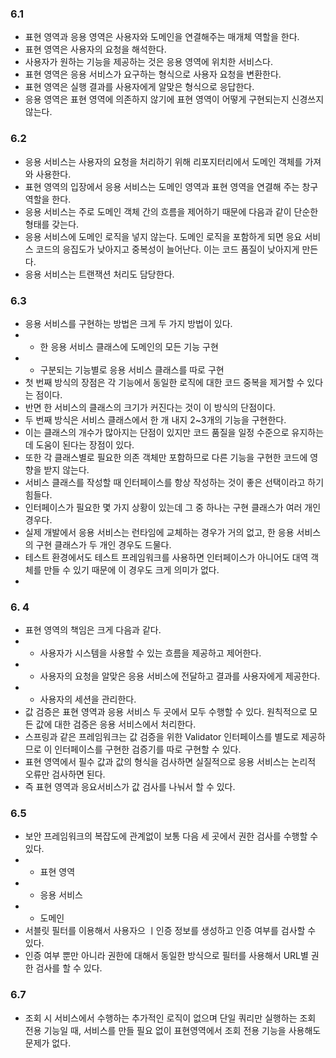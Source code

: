 ### 6.1
- 표현 영역과 응용 영역은 사용자와 도메인을 연결해주는 매개체 역할을 한다.
- 표현 영역은 사용자의 요청을 해석한다.
- 사용자가 원하는 기능을 제공하는 것은 응용 영역에 위치한 서비스다.
- 표현 영역은 응용 서비스가 요구하는 형식으로 사용자 요청을 변환한다.
- 표현 영역은 실행 결과를 사용자에게 알맞은 형식으로 응답한다.
- 응용 영역은 표현 영역에 의존하지 않기에 표현 영역이 어떻게 구현되는지 신경쓰지 않는다.

### 6.2
- 응용 서비스는 사용자의 요청을 처리하기 위해 리포지터리에서 도메인 객체를 가져와 사용한다.
- 표현 영역의 입장에서 응용 서비스는 도메인 영역과 표현 영역을 연결해 주는 창구 역할을 한다.
- 응용 서비스는 주로 도메인 객체 간의 흐름을 제어하기 때문에 다음과 같이 단순한 형태를 갖는다.
- 응용 서비스에 도메인 로직을 넣지 않는다. 도메인 로직을 포함하게 되면 응요 서비스 코드의 응집도가 낮아지고 중복성이 늘어난다. 이는 코드 품질이 낮아지게 만든다.
- 응용 서비스는 트랜잭션 처리도 담당한다.

### 6.3
- 응용 서비스를 구현하는 방법은 크게 두 가지 방법이 있다.
- - 한 응용 서비스 클래스에 도메인의 모든 기능 구현
- - 구분되는 기능별로 응용 서비스 클래스를 따로 구현
- 첫 번째 방식의 장점은 각 기능에서 동일한 로직에 대한 코드 중복을 제거할 수 있다는 점이다.
- 반면 한 서비스의 클래스의 크기가 커진다는 것이 이 방식의 단점이다.
- 두 번째 방식은 서비스 클래스에서 한 개 내지 2~3개의 기능을 구현한다.
- 이는 클래스의 개수가 많아지는 단점이 있지만 코드 품질을 일정 수준으로 유지하는데 도움이 된다는 장점이 있다.
- 또한 각 클래스별로 필요한 의존 객체만 포함하므로 다른 기능을 구현한 코드에 영향을 받지 않는다.
- 서비스 클래스를 작성할 때 인터페이스를 항상 작성하는 것이 좋은 선택이라고 하기 힘들다.
- 인터페이스가 필요한 몇 가지 상황이 있는데 그 중 하나는 구현 클래스가 여러 개인 경우다.
- 실제 개발에서 응용 서비스는 런타임에 교체하는 경우가 거의 없고, 한 응용 서비스의 구현 클래스가 두 개인 경우도 드물다.
- 테스트 환경에서도 테스트 프레임워크를 사용하면 인터페이스가 아니어도 대역 객체를 만들 수 있기 때문에 이 경우도 크게 의미가 없다.
- 
### 6. 4
- 표현 영역의 책임은 크게 다음과 같다.
- - 사용자가 시스템을 사용할 수 있는 흐름을 제공하고 제어한다.
- - 사용자의 요청을 알맞은 응용 서비스에 전달하고 결과를 사용자에게 제공한다.
- - 사용자의 세션을 관리한다.
- 값 검증은 표현 영역과 응용 서비스 두 곳에서 모두 수행할 수 있다. 원칙적으로 모든 값에 대한 검증은 응용 서비스에서 처리한다.
- 스프링과 같은 프레임워크는 값 검증을 위한 Validator 인터페이스를 별도로 제공하므로 이 인터페이스를 구현한 검증기를 따로 구현할 수 있다.
- 표현 영역에서 필수 값과 값의 형식을 검사하면 실질적으로 응용 서비스는 논리적 오류만 검사하면 된다. 
- 즉 표현 영역과 응요서비스가 값 검사를 나눠서 할 수 있다.

### 6.5
- 보안 프레임워크의 복잡도에 관계없이 보통 다음 세 곳에서 권한 검사를 수행할 수 있다.
- - 표현 영역
- - 응용 서비스
- - 도메인
- 서블릿 필터를 이용해서 사용자으 ㅣ인증 정보를 생성하고 인증 여부를 검사할 수 있다.
- 인증 여부 뿐만 아니라 권한에 대해서 동일한 방식으로 필터를 사용해서 URL별 권한 검사를 할 수 있다.

### 6.7
- 조회 시 서비스에서 수행하는 추가적인 로직이 없으며 단일 쿼리만 실행하는 조회 전용 기능일 때, 서비스를 만들 필요 없이 표현영역에서 조회 전용 기능을 사용해도 문제가 없다.